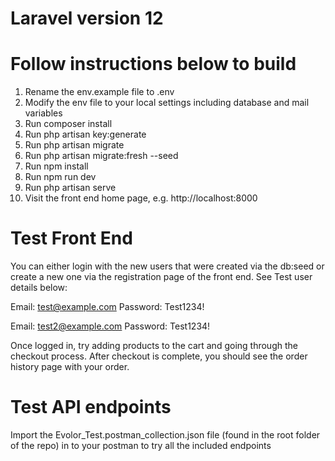 # Laravel version 12

# Follow instructions below to build

1. Rename the env.example file to .env
2. Modify the env file to your local settings including database and mail variables
3. Run composer install
4. Run php artisan key:generate
5. Run php artisan migrate
6. Run php artisan migrate:fresh --seed
7. Run npm install
8. Run npm run dev
9. Run php artisan serve
10. Visit the front end home page, e.g. http://localhost:8000

# Test Front End
You can either login with the new users that were created via the db:seed or create a new one via the registration
page of the front end. See Test user details below:

Email: test@example.com Password: Test1234!

Email: test2@example.com Password: Test1234!

Once logged in, try adding products to the cart and going through the checkout process. After checkout is complete, you
should see the order history page with your order.

# Test API endpoints
Import the Evolor_Test.postman_collection.json file (found in the root folder of the repo) in to your postman to try all
the included endpoints

